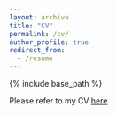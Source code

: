 ```yaml
---
layout: archive
title: "CV"
permalink: /cv/
author_profile: true
redirect_from:
  - /resume
---
```


{% include base_path %}

Please refer to my CV [here](https://drive.google.com/file/d/1yQxEKvmYSzg5B-uaPiXKjHL5EMj2TxJ_/view?usp=sharing)
